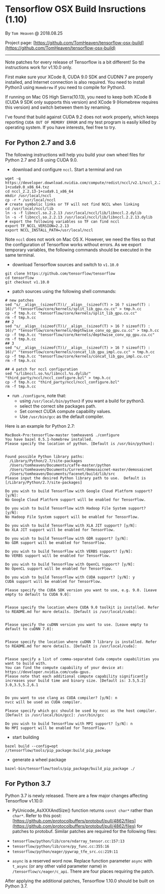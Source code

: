 # Tensorflow OSX Build Insructions (1.10)

By `Tom Heaven` @ 2018.08.25

Project page: [https://github.com/TomHeaven/tensorflow-osx-build](https://github.com/TomHeaven/tensorflow-osx-build)

---

Note patches for every release of Tensorflow is a bit different! So the instructions work for v1.10.0 only.

First make sure your XCode 8, CUDA 9.0 SDK and CUDNN 7 are properly installed, and Internet connection is also required. You need to install Python3 using `Homebrew` if you need to compile for Python3.

If running on Mac OS High Sierra(10.13), you need to keep both XCode 8 (CUDA 9 SDK only supports this version) and XCode 9 (Homebrew requires this version) and switch between them by renaming.

I've found that build against CUDA 9.2 does not work properly, which keeps reporting `CUDA OUT OF MEMORY ERROR` and my test program is easily killed by operating system. If you have interests, feel free to try.


## For Python 2.7 and 3.6

The following instructions will help you build your own wheel files for Python 2.7 and 3.6 using CUDA 9.0.


+ download and configure `nccl`. Start a terminal and run

```shell
wget -q https://developer.download.nvidia.com/compute/redist/nccl/v2.1/nccl_2.2.13-1+cuda9.0_x86_64.txz
cd nccl_2.2.13-1+cuda9.1_x86_64
mkdir /usr/local/nccl
cp -r * /usr/local/nccl
# create symbolic links or TF will not find NCCL when linking
cd /usr/local/nccl/lib
ln -s -f libnccl.so.2.2.13 /usr/local/nccl/lib/libnccl.2.dylib 
ln -s -f libnccl.so.2.2.13 /usr/local/nccl/lib/libnccl.2.2.13.dylib 
# export the following variables so TF can find nccl
export TF_NCCL_VERSION=2.2.13
export NCCL_INSTALL_PATH=/usr/local/nccl
```
Note `nccl` does not work on Mac OS X. However, we need the files so that the configuration of Tensorflow works without errors. As we export temporary variables, the following commands should be executed in the same terminal.


+ download Tensorflow sources and switch to `v1.10.0`

```shell
git clone https://github.com/tensorflow/tensorflow
cd tensorflow
git checkout v1.10.0
```
+ patch sources using the following shell commands:

```shell
# new patches
sed "s/__align__(sizeof(T))/__align__(sizeof(T) > 16 ? sizeof(T) : 16)/" "tensorflow/core/kernels/split_lib_gpu.cu.cc" > tmp.h.cc
cp -f tmp.h.cc "tensorflow/core/kernels/split_lib_gpu.cu.cc"
rm -f tmp.h.cc
## 2
sed "s/__align__(sizeof(T))/__align__(sizeof(T) > 16 ? sizeof(T) : 16)/" "tensorflow/core/kernels/depthwise_conv_op_gpu.cu.cc" > tmp.h.cc
cp -f tmp.h.cc "tensorflow/core/kernels/depthwise_conv_op_gpu.cu.cc"
rm -f tmp.h.cc
## 3
sed "s/__align__(sizeof(T))/__align__(sizeof(T) > 16 ? sizeof(T) : 16)/" "tensorflow/core/kernels/concat_lib_gpu_impl.cu.cc" > tmp.h.cc
cp -f tmp.h.cc "tensorflow/core/kernels/concat_lib_gpu_impl.cu.cc"
rm -f tmp.h.cc

## 4 patch for nccl configuration
sed "s/libnccl.so.%s/libnccl.%s.dylib/" "third_party/nccl/nccl_configure.bzl" > tmp.h.cc
cp -f tmp.h.cc "third_party/nccl/nccl_configure.bzl"
rm -f tmp.h.cc
```
+ run `./configure`, note that:  
  - using `/usr/local/bin/python3` if you want a build for python3.
  - select the correct site packages path.
  - Set correct CUDA compute capability values.
  - Use `/usr/bin/gcc` as the default compiler.
  
Here is an example for Python 2.7:

```
MacBook-Pro:tensorflow-master tomheaven$ ./configure 
You have bazel 0.5.1-homebrew installed.
Please specify the location of python. [Default is /usr/bin/python]: 


Found possible Python library paths:
  /Library/Python/2.7/site-packages
  /Users/tomheaven/Documents/caffe-master/python
  /Users/tomheaven/Documents/Current/demosaicnet-master/demosaicnet
  /Users/tomheaven/Documents/facenet/build/lib/src
Please input the desired Python library path to use.  Default is [/Library/Python/2.7/site-packages]

Do you wish to build TensorFlow with Google Cloud Platform support? [y/N]: 
No Google Cloud Platform support will be enabled for TensorFlow.

Do you wish to build TensorFlow with Hadoop File System support? [y/N]: 
No Hadoop File System support will be enabled for TensorFlow.

Do you wish to build TensorFlow with XLA JIT support? [y/N]: 
No XLA JIT support will be enabled for TensorFlow.

Do you wish to build TensorFlow with GDR support? [y/N]: 
No GDR support will be enabled for TensorFlow.

Do you wish to build TensorFlow with VERBS support? [y/N]: 
No VERBS support will be enabled for TensorFlow.

Do you wish to build TensorFlow with OpenCL support? [y/N]: 
No OpenCL support will be enabled for TensorFlow.

Do you wish to build TensorFlow with CUDA support? [y/N]: y
CUDA support will be enabled for TensorFlow.

Please specify the CUDA SDK version you want to use, e.g. 9.0. [Leave empty to default to CUDA 9.0]: 


Please specify the location where CUDA 9.0 toolkit is installed. Refer to README.md for more details. [Default is /usr/local/cuda]: 


Please specify the cuDNN version you want to use. [Leave empty to default to cuDNN 7.0]: 


Please specify the location where cuDNN 7 library is installed. Refer to README.md for more details. [Default is /usr/local/cuda]:


Please specify a list of comma-separated Cuda compute capabilities you want to build with.
You can find the compute capability of your device at: https://developer.nvidia.com/cuda-gpus.
Please note that each additional compute capability significantly increases your build time and binary size. [Default is: 3.5,5.2] 3.0,3.5,5.2,6.1


Do you want to use clang as CUDA compiler? [y/N]: n
nvcc will be used as CUDA compiler.

Please specify which gcc should be used by nvcc as the host compiler. [Default is /usr/local/bin/gcc]: /usr/bin/gcc

Do you wish to build TensorFlow with MPI support? [y/N]: n
No MPI support will be enabled for TensorFlow.
```
+ start building

```
bazel build --config=opt //tensorflow/tools/pip_package:build_pip_package
```
+ generate a wheel package
```
bazel-bin/tensorflow/tools/pip_package/build_pip_package ./
```

## For Python 3.7
Python 3.7 is newly released. There are a few major changes affecting Tensorflow v1.10.0:

+ PyUnicode_AsXXXAndSize() function returns `const char*` rather than `char*`. Refer to this post: [https://github.com/protocolbuffers/protobuf/pull/4862/files](https://github.com/protocolbuffers/protobuf/pull/4862/files) for patches to protobuf. Similar patches are required for the following files:

 - `tensorflow/python/lib/core/ndarray_tensor.cc:157:13`
 - `tensorflow/python/lib/core/py_func.cc:355:16`
 - `tensorflow/python/eager/pywrap_tfe_src.cc:219:11`

+ `async` is a reserved word now. Replace function parameter `async` with `t_async` (or any other valid parameter name) in `/tensorflow/c/eager/c_api`. There are four places requiring the patch.

After applying the additional patches, Tensorflow 1.10.0 should be built on Python 3.7.


